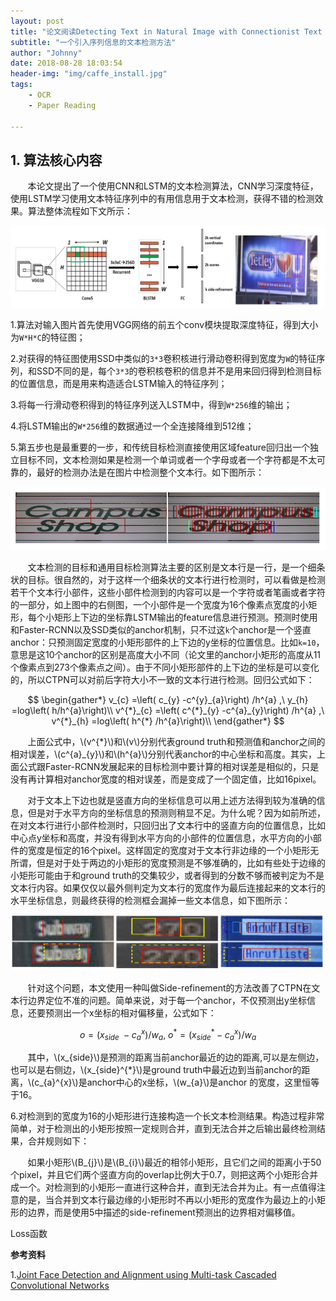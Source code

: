 ```yaml
---
layout: post
title: "论文阅读Detecting Text in Natural Image with Connectionist Text Proposal Network"
subtitle: "一个引入序列信息的文本检测方法"
author: "Johnny"
date: 2018-08-28 18:03:54
header-img: "img/caffe_install.jpg"
tags: 
    - OCR
    - Paper Reading
    
---
```


## 1. 算法核心内容  ##

&#160; &#160; &#160; &#160;本论文提出了一个使用CNN和LSTM的文本检测算法，CNN学习深度特征，使用LSTM学习使用文本特征序列中的有用信息用于文本检测，获得不错的检测效果。算法整体流程如下文所示：

![java-javascript](/img/in-post/paper-ctpn/architecture.png)


1.算法对输入图片首先使用VGG网络的前五个conv模块提取深度特征，得到大小为`W*H*C`的特征图；

2.对获得的特征图使用SSD中类似的`3*3`卷积核进行滑动卷积得到宽度为`W`的特征序列，和SSD不同的是，每个`3*3`的卷积核卷积的信息并不是用来回归得到检测目标的位置信息，而是用来构造适合LSTM输入的特征序列；

3.将每一行滑动卷积得到的特征序列送入LSTM中，得到`W*256`维的输出；

4.将LSTM输出的`W*256`维的数据通过一个全连接降维到512维；

5.第五步也是最重要的一步，和传统目标检测直接使用区域feature回归出一个独立目标不同，文本检测如果是检测一个单词或者一个字母或者一个字符都是不太可靠的，最好的检测办法是在图片中检测整个文本行。如下图所示：

![java-javascript](/img/in-post/paper-ctpn/difference.png)

&#160; &#160; &#160; &#160;文本检测的目标和通用目标检测算法主要的区别是文本行是一行，是一个细条状的目标。很自然的，对于这样一个细条状的文本行进行检测时，可以看做是检测若干个文本行小部件，这些小部件检测到的内容可以是一个字符或者笔画或者字符的一部分，如上图中的右侧图，一个小部件是一个宽度为16个像素点宽度的小矩形，每个小矩形上下边的坐标靠LSTM输出的feature信息进行预测。预测时使用和Faster-RCNN以及SSD类似的anchor机制，只不过这`k`个anchor是一个竖直anchor：只预测固定宽度的小矩形部件的上下边的y坐标的位置信息。比如`k=10`，意思是这10个anchor的区别是高度大小不同（论文里的anchor小矩形的高度从11个像素点到273个像素点之间）。由于不同小矩形部件的上下边的坐标是可以变化的，所以CTPN可以对前后字符大小不一致的文本行进行检测。回归公式如下：

$$ \begin{gather*}
v_{c} =\left( c_{y} -c^{y}_{a}\right) /h^{a} ,\ y_{h} =log\left( h/h^{a}\right)\\
v^{*}_{c} =\left( c^{*}_{y} -c^{a}_{y}\right) /h^{a} ,\ v^{*}_{h} =log\left( h^{*} /h^{a}\right)\\
\end{gather*} $$

&#160; &#160; &#160; &#160;上面公式中，\\(v^{*}\\)和\\(v\\)分别代表ground truth和预测值和anchor之间的相对误差，\\(c^{a}_{y}\\)和\\(h^{a}\\)分别代表anchor的中心坐标和高度。其实，上面公式跟Faster-RCNN发展起来的目标检测中要计算的相对误差是相似的，只是没有再计算相对anchor宽度的相对误差，而是变成了一个固定值，比如16pixel。

&#160; &#160; &#160; &#160;对于文本上下边也就是竖直方向的坐标信息可以用上述方法得到较为准确的信息，但是对于水平方向的坐标信息的预测则稍显不足。为什么呢？因为如前所述，在对文本行进行小部件检测时，只回归出了文本行中的竖直方向的位置信息，比如中心点y坐标和高度，并没有得到水平方向的小部件的位置信息，水平方向的小部件的宽度是恒定的16个pixel。这样固定的宽度对于文本行非边缘的一个小矩形无所谓，但是对于处于两边的小矩形的宽度预测是不够准确的，比如有些处于边缘的小矩形可能由于和ground truth的交集较少，或者得到的分数不够而被判定为不是文本行内容。如果仅仅以最外侧判定为文本行的宽度作为最后连接起来的文本行的水平坐标信息，则最终获得的检测框会漏掉一些文本信息，如下图所示：

![java-javascript](/img/in-post/paper-ctpn/side.png)

&#160; &#160; &#160; &#160;针对这个问题，本文使用一种叫做Side-refinement的方法改善了CTPN在文本行边界定位不准的问题。简单来说，对于每一个anchor，不仅预测出y坐标信息，还要预测出一个x坐标的相对偏移量，公式如下：

$$ \begin{equation*}
o=\left( x_{side} \ -c^{x}_{a}\right) /w_{a} ,\ o^{*} =\left( x^{*}_{side} -c^{x}_{a}\right) /w_{a}
\end{equation*} $$

&#160; &#160; &#160; &#160;其中，\\(x_{side}\\)是预测的距离当前anchor最近的边的距离,可以是左侧边，也可以是右侧边，\\(x_{side}^{*}\\)是ground truth中最近边到当前anchor的距离，\\(c_{a}^{x}\\)是anchor中心的x坐标，\\(w_{a}\\)是anchor 的宽度，这里恒等于16。

6.对检测到的宽度为16的小矩形进行连接构造一个长文本检测结果。构造过程非常简单，对于检测出的小矩形按照一定规则合并，直到无法合并之后输出最终检测结果，合并规则如下：

&#160; &#160; &#160; &#160;如果小矩形\\(B_{j}\\)是\\(B_{i}\\)最近的相邻小矩形，且它们之间的距离小于50个pixel，并且它们两个竖直方向的overlap比例大于0.7，则把这两个小矩形合并成一个。对检测到的小矩形一直进行这种合并，直到无法合并为止。有一点值得注意的是，当合并到文本行最边缘的小矩形时不再以小矩形的宽度作为最边上的小矩形的边界，而是使用5中描述的side-refinement预测出的边界相对偏移值。

Loss函数





**参考资料**


 1.[Joint Face Detection and Alignment using Multi-task Cascaded Convolutional Networks][1]

 


  [1]: https://kpzhang93.github.io/MTCNN_face_detection_alignment/paper/spl.pdf